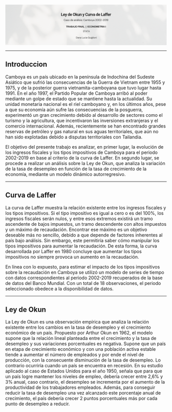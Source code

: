 ![Portada](IMAGES/Portada.png)

---
Introduccion
---

Camboya es un país ubicado en la península de Indochina del Sudeste Asiático que sufrió las consecuencias de la Guerra de Vietnam entre 1955 y 1975, y de la posterior guerra vietnamita-camboyana que tuvo lugar hasta 1991. En el año 1997, el Partido Popular de Camboya arribó al poder mediante un golpe de estado que se mantiene hasta la actualidad. Su unidad monetaria nacional es el riel camboyano y, en los últimos años, pese a que su economía aún sufre las consecuencias de la posguerra, experimentó un gran crecimiento debido al desarrollo de sectores como el turismo y la agricultura, que incentivaron las inversiones extranjeras y el comercio internacional. Además, recientemente se han encontrado grandes reservas de petróleo y gas natural en sus aguas territoriales, que aún no han sido explotadas debido a disputas territoriales con Tailandia.

El objetivo del presente trabajo es analizar, en primer lugar, la evolución de los ingresos fiscales y los tipos impositivos de Camboya para el periodo 2002-2019 en base al criterio de la curva de Laffer. En segundo lugar, se procede a realizar un análisis sobre la Ley de Okun, que analiza la variación de la tasa de desempleo en función de la tasa de crecimiento de la economía, mediante un modelo dinámico autorregresivo.

---
Curva de Laffer
---

La curva de Laffer muestra la relación existente entre los ingresos fiscales y los tipos impositivos. Si el tipo impositivo es igual a cero o es del 100%, los ingresos fiscales serán nulos, y entre esos extremos existirá un tramo ascendente de bajos impuestos, un tramo descendente con altos impuestos y un máximo de recaudación. Encontrar ese máximo es un objetivo deseable más no sencillo, debido a que depende de factores inherentes al país bajo análisis. Sin embargo, este permitiría saber cómo manipular los tipos impositivos para aumentar la recaudación. De esta forma, la curva desarrollada por Laffer en 1980 concluye que aumentar los tipos impositivos no siempre provoca un aumento en la recaudación.

En línea con lo expuesto, para estimar el impacto de los tipos impositivos sobre la recaudación en Camboya se utilizó un modelo de series de tiempo con datos correspondientes al periodo 2002-2019 recuperados de la base de datos del Banco Mundial. Con un total de 18 observaciones, el periodo seleccionado obedece a la disponibilidad de datos.

---
Ley de Okun
---

La Ley de Okun es una observación empírica que analiza la relación existente entre los cambios en la tasa de desempleo y el crecimiento económico de un país. Propuesto por Arthur Okun en 1962, el modelo supone que la relación lineal planteada entre el crecimiento y la tasa de desempleo y sus variaciones porcentuales es negativa. Supone que un país en etapa de crecimiento económico y con una población activa estable tiende a aumentar el número de empleados y por ende el nivel de producción, con la consecuente disminución de la tasa de desempleo. Lo contrario ocurriría cuando un país se encuentra en recesión. En su estudio aplicado al caso de Estados Unidos para el año 1950, señala que para que un país logre mantener los niveles de empleo, debería crecer entre 2,6% y 3% anual, caso contrario, el desempleo se incrementa por el aumento de la productividad de los trabajadores empleados. Además, para conseguir reducir la tasa de desempleo una vez alcanzado este porcentaje anual de crecimiento, el país debería crecer 2 puntos porcentuales más por cada punto de desempleo a reducir.

